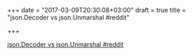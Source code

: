 +++
date = "2017-03-09T20:30:08+03:00"
draft = true
title = "json.Decoder vs json.Unmarshal  #reddit"

+++

<p><a href="https://t.co/zZnMlXKmTy">json.Decoder vs json.Unmarshal  #reddit</a></p>
